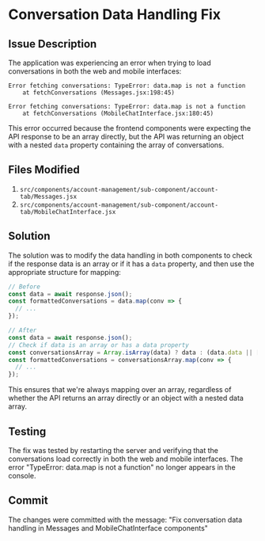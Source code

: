 # Conversation Data Handling Fix

## Issue Description

The application was experiencing an error when trying to load conversations in both the web and mobile interfaces:

```
Error fetching conversations: TypeError: data.map is not a function
    at fetchConversations (Messages.jsx:198:45)
```

```
Error fetching conversations: TypeError: data.map is not a function
    at fetchConversations (MobileChatInterface.jsx:180:45)
```

This error occurred because the frontend components were expecting the API response to be an array directly, but the API was returning an object with a nested `data` property containing the array of conversations.

## Files Modified

1. `src/components/account-management/sub-component/account-tab/Messages.jsx`
2. `src/components/account-management/sub-component/account-tab/MobileChatInterface.jsx`

## Solution

The solution was to modify the data handling in both components to check if the response data is an array or if it has a `data` property, and then use the appropriate structure for mapping:

```javascript
// Before
const data = await response.json();
const formattedConversations = data.map(conv => {
  // ...
});

// After
const data = await response.json();
// Check if data is an array or has a data property
const conversationsArray = Array.isArray(data) ? data : (data.data || []);
const formattedConversations = conversationsArray.map(conv => {
  // ...
});
```

This ensures that we're always mapping over an array, regardless of whether the API returns an array directly or an object with a nested data array.

## Testing

The fix was tested by restarting the server and verifying that the conversations load correctly in both the web and mobile interfaces. The error "TypeError: data.map is not a function" no longer appears in the console.

## Commit

The changes were committed with the message: "Fix conversation data handling in Messages and MobileChatInterface components"
